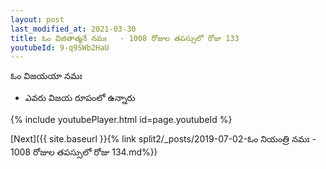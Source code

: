 ```yaml
---
layout: post
last_modified_at: 2021-03-30
title: ఓం విజితాత్మనే నమః   - 1008 రోజుల తపస్సులో రోజు 133
youtubeId: 9-q9SWb2HaU
---
```

 
 
 ఓం విజయయా నమః  
 
 -  ఎవరు విజయ రూపంలో ఉన్నారు 
 
  
 
  
 
 
 
 
 
 


{% include youtubePlayer.html id=page.youtubeId %}
 
[Next]({{ site.baseurl }}{% link  split2/_posts/2019-07-02-ఓం నియంత్రి నమః  - 1008 రోజుల తపస్సులో రోజు  134.md%})
 
